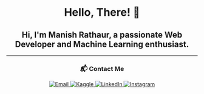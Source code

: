 <div align="center">

  # Hello, There! 👋  
  ## Hi, I'm **Manish Rathaur**, a passionate Web Developer and Machine Learning enthusiast.

---

### 📬 Contact Me  

<p align="center">
  <a href="mailto:mrathaur704@gmail.com" target="_blank">
    <img src="https://img.shields.io/badge/Email-4caf50?style=for-the-badge&logo=gmail&logoColor=white" alt="Email" />
  </a>
  <a href="https://www.kaggle.com/manishrathaur" target="_blank">
    <img src="https://img.shields.io/badge/Kaggle-20BEFF?style=for-the-badge&logo=kaggle&logoColor=white" alt="Kaggle" />
  </a>
  <a href="https://www.linkedin.com/in/
manish-rathaur-80b40b24a
" target="_blank">
    <img src="https://img.shields.io/badge/LinkedIn-0077B5?style=for-the-badge&logo=linkedin&logoColor=white" alt="LinkedIn" />
  </a>
 
  <a href="https://instagram.com/_manishrathaur" target="_blank">
    <img src="https://img.shields.io/badge/Instagram-E4405F?style=for-the-badge&logo=instagram&logoColor=white" alt="Instagram" />
  </a>
  </a>
</p>

</div>

